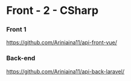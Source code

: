 # Front - 2 - CSharp

### Front 1
https://github.com/Ariniaina11/api-front-vue/

### Back-end
https://github.com/Ariniaina11/api-back-laravel/
